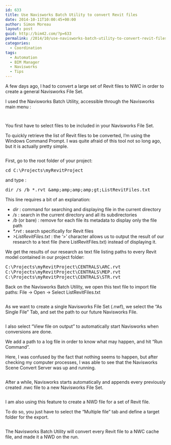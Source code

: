 ```yaml
---
id: 633
title: Use Navisworks Batch Utility to convert Revit files
date: 2014-10-11T10:00:45+00:00
author: Simon Moreau
layout: post
guid: http://bim42.com/?p=633
permalink: /2014/10/use-navisworks-batch-utility-to-convert-revit-files/
categories:
  - Coordination
tags:
  - Automation
  - BIM Manager
  - Navisworks
  - Tips
---
```

A few days ago, I had to convert a large set of Revit files to NWC in order to create a general Navisworks File Set.

I used the Navisworks Batch Utility, accessible through the Navisworks main menu :

![<img class="aligncenter wp-image-642" src="http://bim42.com/wp-content/uploads/2014/10/ScreenClip1.png" alt="Icon" width="99" height="26" />](http://bim42.com/wp-content/uploads/2014/10/ScreenClip1.png)

![<img class="aligncenter wp-image-636 size-full" src="http://bim42.com/wp-content/uploads/2014/10/ScreenClip-12.png" alt="Batch Utility" width="782" height="678" srcset="https://bim42.com/wp-content/uploads/2014/10/ScreenClip-12.png 782w, https://bim42.com/wp-content/uploads/2014/10/ScreenClip-12-300x260.png 300w, https://bim42.com/wp-content/uploads/2014/10/ScreenClip-12-346x300.png 346w" sizes="(max-width: 782px) 100vw, 782px" />](http://bim42.com/wp-content/uploads/2014/10/ScreenClip-12.png)

You first have to select files to be included in your Navisworks File Set.

To quickly retrieve the list of Revit files to be converted, I&#8217;m using the Windows Command Prompt. I was quite afraid of this tool not so long ago, but it is actually pretty simple.

![<img class="aligncenter wp-image-635 size-full" src="http://bim42.com/wp-content/uploads/2014/10/ScreenClip-21.png" alt="Windows Command Prompt" width="837" height="202" srcset="https://bim42.com/wp-content/uploads/2014/10/ScreenClip-21.png 837w, https://bim42.com/wp-content/uploads/2014/10/ScreenClip-21-300x72.png 300w, https://bim42.com/wp-content/uploads/2014/10/ScreenClip-21-500x120.png 500w" sizes="(max-width: 837px) 100vw, 837px" />](http://bim42.com/wp-content/uploads/2014/10/ScreenClip-21.png)

First, go to the root folder of your project:

<pre class="brush: bash; title: ; notranslate" title="">cd C:\Projects\myRevitProject</pre>

and type :

<pre class="brush: bash; title: ; notranslate" title="">dir /s /b *.rvt &amp;amp;amp;amp;amp;gt;ListRevitFiles.txt</pre>

This line requires a bit of an explanation:

  * _dir_ : command for searching and displaying file in the current directory
  * _/s_ : search in the current directory and all its subdirectories
  * _/b_ (or bare) : remove for each file its metadata to display only the file path
  * _*.rvt_ : search specifically for Revit files
  * _>ListRevitFiles.txt_ : the ‘>’ character allows us to output the result of our research to a text file (here ListRevitFiles.txt) instead of displaying it.

We get the results of our research as text file listing paths to every Revit model contained in our project folder:

<pre class="brush: plain; title: ; notranslate" title="">C:\Projects\myRevitProject\CENTRALS\ARC.rvt
C:\Projects\myRevitProject\CENTRALS\MEP.rvt
C:\Projects\myRevitProject\CENTRALS\STR.rvt
</pre>

Back on the Navisworks Batch Utility, we open this text file to import file paths: File -> Open -> Select ListRevitFiles.txt

![<img class="aligncenter wp-image-638 size-full" src="http://bim42.com/wp-content/uploads/2014/10/ScreenClip-31.png" alt="File List" width="755" height="160" srcset="https://bim42.com/wp-content/uploads/2014/10/ScreenClip-31.png 755w, https://bim42.com/wp-content/uploads/2014/10/ScreenClip-31-300x63.png 300w, https://bim42.com/wp-content/uploads/2014/10/ScreenClip-31-500x105.png 500w" sizes="(max-width: 755px) 100vw, 755px" />](http://bim42.com/wp-content/uploads/2014/10/ScreenClip-31.png)

As we want to create a single Navisworks File Set (.nwf), we select the &#8220;As Single File&#8221; Tab, and set the path to our future Navisworks File.

![<img class="aligncenter wp-image-639 size-full" src="http://bim42.com/wp-content/uploads/2014/10/ScreenClip-4.png" alt="As Single File" width="765" height="173" srcset="https://bim42.com/wp-content/uploads/2014/10/ScreenClip-4.png 765w, https://bim42.com/wp-content/uploads/2014/10/ScreenClip-4-300x67.png 300w, https://bim42.com/wp-content/uploads/2014/10/ScreenClip-4-500x113.png 500w" sizes="(max-width: 765px) 100vw, 765px" />](http://bim42.com/wp-content/uploads/2014/10/ScreenClip-4.png)

I also select &#8220;View file on output&#8221; to automatically start Navisworks when conversions are done.

We add a path to a log file in order to know what may happen, and hit &#8220;Run Command&#8221;.

Here, I was confused by the fact that nothing seems to happen, but after checking my computer processes, I was able to see that the Navisworks Scene Convert Server was up and running.

![<img class="aligncenter wp-image-640 size-full" src="http://bim42.com/wp-content/uploads/2014/10/ScreenClip-5.png" alt="Windows Processes" width="943" height="44" srcset="https://bim42.com/wp-content/uploads/2014/10/ScreenClip-5.png 943w, https://bim42.com/wp-content/uploads/2014/10/ScreenClip-5-300x13.png 300w, https://bim42.com/wp-content/uploads/2014/10/ScreenClip-5-500x23.png 500w" sizes="(max-width: 943px) 100vw, 943px" />](http://bim42.com/wp-content/uploads/2014/10/ScreenClip-5.png)

After a while, Navisworks starts automatically and appends every previously created .nwc file to a new Navisworks File Set.

![<img class="aligncenter wp-image-634 size-full" src="http://bim42.com/wp-content/uploads/2014/10/Project.jpg" alt="Project" width="651" height="430" srcset="https://bim42.com/wp-content/uploads/2014/10/Project.jpg 651w, https://bim42.com/wp-content/uploads/2014/10/Project-300x198.jpg 300w, https://bim42.com/wp-content/uploads/2014/10/Project-454x300.jpg 454w" sizes="(max-width: 651px) 100vw, 651px" />](http://bim42.com/wp-content/uploads/2014/10/Project.jpg)

I am also using this feature to create a NWD file for a set of Revit file.

To do so, you just have to select the &#8220;Multiple file&#8221; tab and define a target folder for the export.

![<img class="aligncenter wp-image-641 size-full" src="http://bim42.com/wp-content/uploads/2014/10/ScreenClip-61.png" alt="As Multiple Files" width="763" height="171" srcset="https://bim42.com/wp-content/uploads/2014/10/ScreenClip-61.png 763w, https://bim42.com/wp-content/uploads/2014/10/ScreenClip-61-300x67.png 300w, https://bim42.com/wp-content/uploads/2014/10/ScreenClip-61-500x112.png 500w" sizes="(max-width: 763px) 100vw, 763px" />](http://bim42.com/wp-content/uploads/2014/10/ScreenClip-61.png)

The Navisworks Batch Utility will convert every Revit file to a NWC cache file, and made it a NWD on the run.

&nbsp;